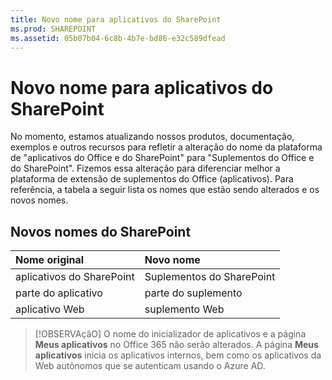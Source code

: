 ```yaml
---
title: Novo nome para aplicativos do SharePoint
ms.prod: SHAREPOINT
ms.assetid: 05b07b04-6c8b-4b7e-bd86-e32c589dfead
---
```



# Novo nome para aplicativos do SharePoint

No momento, estamos atualizando nossos produtos, documentação, exemplos e outros recursos para refletir a alteração do nome da plataforma de "aplicativos do Office e do SharePoint" para "Suplementos do Office e do SharePoint". Fizemos essa alteração para diferenciar melhor a plataforma de extensão de suplementos do Office (aplicativos). Para referência, a tabela a seguir lista os nomes que estão sendo alterados e os novos nomes.
  
    
    


## Novos nomes do SharePoint
<a name="bk_newname"> </a>



|**Nome original**|**Novo nome**|
|:-----|:-----|
|aplicativos do SharePoint  <br/> |Suplementos do SharePoint  <br/> |
|parte do aplicativo  <br/> |parte do suplemento  <br/> |
|aplicativo Web  <br/> |suplemento Web  <br/> |
   

> [!OBSERVAçãO]
> O nome do inicializador de aplicativos e a página **Meus aplicativos** no Office 365 não serão alterados. A página **Meus aplicativos** inicia os aplicativos internos, bem como os aplicativos da Web autônomos que se autenticam usando o Azure AD.
  
    
    


